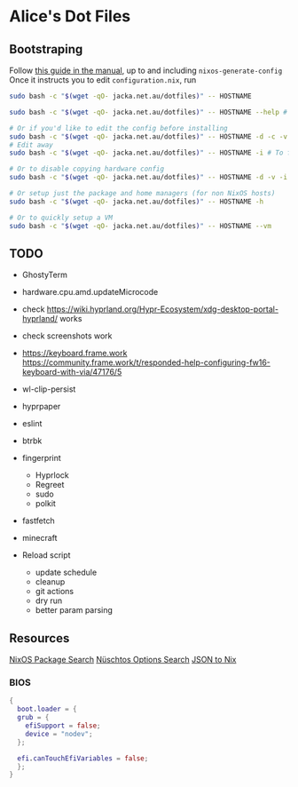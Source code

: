 # Alice's Dot Files

## Bootstraping

Follow [this guide in the manual](https://nixos.org/manual/nixos/stable/#sec-installation-manual), up to and including `nixos-generate-config`  
Once it instructs you to edit `configuration.nix`, run

```bash
sudo bash -c "$(wget -qO- jacka.net.au/dotfiles)" -- HOSTNAME

sudo bash -c "$(wget -qO- jacka.net.au/dotfiles)" -- HOSTNAME --help # For usage

# Or if you'd like to edit the config before installing
sudo bash -c "$(wget -qO- jacka.net.au/dotfiles)" -- HOSTNAME -d -c -v # To download, copy the hardware config, and update stateVersion
# Edit away
sudo bash -c "$(wget -qO- jacka.net.au/dotfiles)" -- HOSTNAME -i # To finish the install

# Or to disable copying hardware config
sudo bash -c "$(wget -qO- jacka.net.au/dotfiles)" -- HOSTNAME -d -v -i

# Or setup just the package and home managers (for non NixOS hosts)
sudo bash -c "$(wget -qO- jacka.net.au/dotfiles)" -- HOSTNAME -h

# Or to quickly setup a VM
sudo bash -c "$(wget -qO- jacka.net.au/dotfiles)" -- HOSTNAME --vm
```

## TODO

- GhostyTerm
- hardware.cpu.amd.updateMicrocode
- check <https://wiki.hyprland.org/Hypr-Ecosystem/xdg-desktop-portal-hyprland/> works
- check screenshots work

- <https://keyboard.frame.work> <https://community.frame.work/t/responded-help-configuring-fw16-keyboard-with-via/47176/5>
- wl-clip-persist
- hyprpaper
- eslint
- btrbk

- fingerprint
  - Hyprlock
  - Regreet
  - sudo
  - polkit
- fastfetch
- minecraft

- Reload script
  - update schedule
  - cleanup
  - git actions
  - dry run
  - better param parsing

## Resources

[NixOS Package Search](https://search.nixos.org/packages?channel=unstable)
[Nüschtos Options Search](https://search.n%C3%BCschtos.de)
[JSON to Nix](https://json-to-nix.pages.dev/)

### BIOS

```nix
{
  boot.loader = {
  grub = {
    efiSupport = false;
    device = "nodev";
  };

  efi.canTouchEfiVariables = false;
  };
}
```
